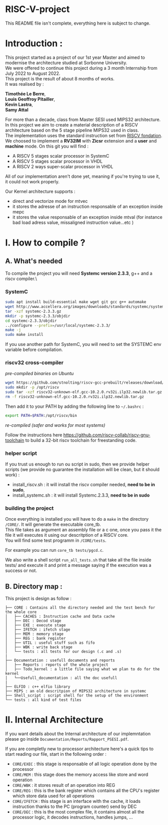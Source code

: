 # RISC-V-project

This README file isn't complete, everything here is subject to change. 

# Introduction :

This project started as a project of our 1st year Master and aimed to modernise the architecture studied at Sorbonne University.\
We were offered to continue this project during a 3 month Internship from July 2022 to August 2022.\
This project is the result of about 8 months of works.\
It was realised by :

**Timothée Le Berre**,\
**Louis Geoffroy Pitailler**,\
**Kevin Lastra**,\
**Samy Attal**


For more than a decade, class from Master SESI used MIPS32 architecture. In this project we aim to create a material description of a RISCV architecture based on the 5 stage pipeline MIPS32 used in class.\
The implementation uses the standard instruction set from [RISCV fondation](https://riscv.org/technical/specifications/). We choosed to implement a **RV32IM** with **Zicsr** extension and a **user** and **machine** mode. On this git you will find :
- A RISCV 5 stages scalar processor in SystemC
- A RISCV 5 stages scalar processor in VHDL
- A RISCV 2 ways super-scalar processor in VHDL

All of our implementation aren't done yet, meaning if you're trying to use it, it could not work properly.

Our Kernel architecture supports :
* direct and vectorize mode for mtvec
* it stores the adresse of an instruction responsable of an exception inside mepc
* it stores the value responsable of an exception inside mtval (for instance bad load adress value, missaligned instruction value...etc )

# I. How to compile ?
## A. What's needed 

To compile the project you will need **Systemc version 2.3.3**, g++ and a riscv compiler.\

### SystemC
```bash
sudo apt install build-essential make wget git gcc g++ automake
wget http://www.accellera.org/images/downloads/standards/systemc/systemc-2.3.3.gz
tar -xzf systemc-2.3.3.gz
mkdir -p systemc-2.3.3/objdir
cd systemc-2.3.3/objdir
../configure --prefix=/usr/local/systemc-2.3.3/
make -j
sudo make install
```
If you use another path for SystemC, you will need to set the SYSTEMC env variable before compilation.

### riscv32 cross-compiler
*pre-compiled binaries on Ubuntu*
```bash
wget https://github.com/stnolting/riscv-gcc-prebuilt/releases/download/rv32i-2.0.0/riscv32-unknown-elf.gcc-10.2.0.rv32i.ilp32.newlib.tar.gz
sudo mkdir -p /opt/riscv
sudo tar -xzf riscv32-unknown-elf.gcc-10.2.0.rv32i.ilp32.newlib.tar.gz -C /opt/riscv/
rm -f riscv32-unknown-elf.gcc-10.2.0.rv32i.ilp32.newlib.tar.gz
```
Then add it to your PATH by adding the following line to `~/.bashrc` : 
```bash
export PATH=$PATH:/opt/riscv/bin 
```
*re-compiled (safer and works for most systems)*

Follow the instructions here https://github.com/riscv-collab/riscv-gnu-toolchain to build a 32-bit riscv toolchain for freestanding code. 


### helper script

If you trust us enough to run ou script in sudo, then we provide helper scripts (we provide no guarantee the installation will be clean, but it should work) : 
* install_riscv.sh : it will install the riscv compiler needed, **need to be in sudo**,
* install_systemc.sh : it will install Systemc.2.3.3, **need to be in sudo**

### building the project

Once everything is installed you will have to do a ```make``` in the directory ```/CORE/```. It will generate the executable core_tb.\
This file takes as argument an assembly file or a c one, once you pass it the file it will executes it using our descritption of a RISCV core.\
You will find some test programm in ``/CORE/tests``.

For example you can run ``core_tb tests/pgcd.c``.

We also write a shell script ``run_all_tests.sh`` that take all the file inside tests/ and execute it and print a message saying if the execution was a success or not.

## B. Directory map :

This project is design as follow :
```
├── CORE : Contains all the directory needed and the test bench for the whole core
│   ├── CACHES : Instruction cache and Data cache
│   ├── DEC : Decod stage
│   ├── EXE : execute stage
│   ├── IFETCH : ifetch stage 
│   ├── MEM : memory stage
│   ├── REG : bank register
│   ├── UTIL : useful stuff such as fifo
│   ├── WBK : write back stage
│   └── tests : all tests for our design (.c and .s)
|
├── Documentation : usefull documents and reports
│   ├── Reports : reports of the whole project
│   ├── Todo_kernel : a little file saying what we plan to do for the kernel
│   └──Usefull_documentation : all the doc usefull
| 
├── ELFIO : c++ elfio library
├── MIPS : an old descritpion of MIPS32 architecture in systemc
├── Shell_script : script shell for the setup of the environment
└── tests : all kind of test files
```

# II. Internal Architecture

If you want details about the Internal architecture of our implemntation please go inside ``Documentation/Reports/Rapport_PSESI.pdf``.

If you are completly new to processor architecture here's a quick tips to start reading our file, start in the following order :
* ``CORE/EXEC`` : this stage is responsable of all logic operation done by the processor
* ``CORE/MEM`` : this stage does the memory access like store and word operation
* ``CORE/WBK`` : it stores result of an operation into REG
* ``CORE/REG`` : this is the bank register which contains all the CPU's register which store data used for all operations
* ``CORE/IFETCH`` : this stage is an interface with the cache, it loads instruction thanks to the PC (program counter) send by DEC
* ``CORE/DEC`` : this is the most complex file, it contains almost all the processor logic, it decodes instructions, handles jumps, ...

